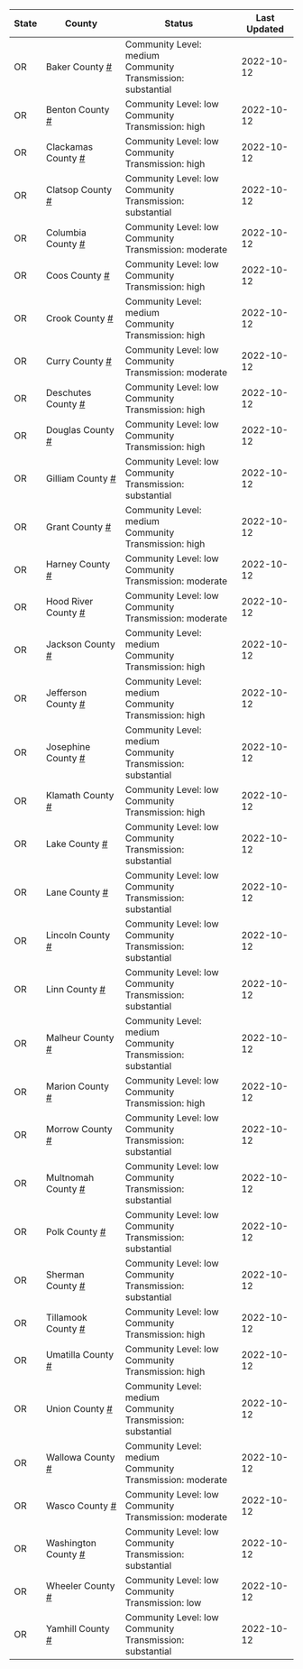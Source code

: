 State | County | Status | Last Updated
--- | --- | --- | --- 
OR | Baker County <a href="#baker_county">#</a> | <a name="baker_county"></a>Community Level: medium<br/>Community Transmission: substantial | 2022-10-12
OR | Benton County <a href="#benton_county">#</a> | <a name="benton_county"></a>Community Level: low<br/>Community Transmission: high | 2022-10-12
OR | Clackamas County <a href="#clackamas_county">#</a> | <a name="clackamas_county"></a>Community Level: low<br/>Community Transmission: high | 2022-10-12
OR | Clatsop County <a href="#clatsop_county">#</a> | <a name="clatsop_county"></a>Community Level: low<br/>Community Transmission: substantial | 2022-10-12
OR | Columbia County <a href="#columbia_county">#</a> | <a name="columbia_county"></a>Community Level: low<br/>Community Transmission: moderate | 2022-10-12
OR | Coos County <a href="#coos_county">#</a> | <a name="coos_county"></a>Community Level: low<br/>Community Transmission: high | 2022-10-12
OR | Crook County <a href="#crook_county">#</a> | <a name="crook_county"></a>Community Level: medium<br/>Community Transmission: high | 2022-10-12
OR | Curry County <a href="#curry_county">#</a> | <a name="curry_county"></a>Community Level: low<br/>Community Transmission: moderate | 2022-10-12
OR | Deschutes County <a href="#deschutes_county">#</a> | <a name="deschutes_county"></a>Community Level: low<br/>Community Transmission: high | 2022-10-12
OR | Douglas County <a href="#douglas_county">#</a> | <a name="douglas_county"></a>Community Level: low<br/>Community Transmission: high | 2022-10-12
OR | Gilliam County <a href="#gilliam_county">#</a> | <a name="gilliam_county"></a>Community Level: low<br/>Community Transmission: substantial | 2022-10-12
OR | Grant County <a href="#grant_county">#</a> | <a name="grant_county"></a>Community Level: medium<br/>Community Transmission: high | 2022-10-12
OR | Harney County <a href="#harney_county">#</a> | <a name="harney_county"></a>Community Level: low<br/>Community Transmission: moderate | 2022-10-12
OR | Hood River County <a href="#hood_river_county">#</a> | <a name="hood_river_county"></a>Community Level: low<br/>Community Transmission: moderate | 2022-10-12
OR | Jackson County <a href="#jackson_county">#</a> | <a name="jackson_county"></a>Community Level: medium<br/>Community Transmission: high | 2022-10-12
OR | Jefferson County <a href="#jefferson_county">#</a> | <a name="jefferson_county"></a>Community Level: medium<br/>Community Transmission: high | 2022-10-12
OR | Josephine County <a href="#josephine_county">#</a> | <a name="josephine_county"></a>Community Level: medium<br/>Community Transmission: substantial | 2022-10-12
OR | Klamath County <a href="#klamath_county">#</a> | <a name="klamath_county"></a>Community Level: low<br/>Community Transmission: high | 2022-10-12
OR | Lake County <a href="#lake_county">#</a> | <a name="lake_county"></a>Community Level: low<br/>Community Transmission: substantial | 2022-10-12
OR | Lane County <a href="#lane_county">#</a> | <a name="lane_county"></a>Community Level: low<br/>Community Transmission: substantial | 2022-10-12
OR | Lincoln County <a href="#lincoln_county">#</a> | <a name="lincoln_county"></a>Community Level: low<br/>Community Transmission: substantial | 2022-10-12
OR | Linn County <a href="#linn_county">#</a> | <a name="linn_county"></a>Community Level: low<br/>Community Transmission: substantial | 2022-10-12
OR | Malheur County <a href="#malheur_county">#</a> | <a name="malheur_county"></a>Community Level: medium<br/>Community Transmission: substantial | 2022-10-12
OR | Marion County <a href="#marion_county">#</a> | <a name="marion_county"></a>Community Level: low<br/>Community Transmission: high | 2022-10-12
OR | Morrow County <a href="#morrow_county">#</a> | <a name="morrow_county"></a>Community Level: low<br/>Community Transmission: substantial | 2022-10-12
OR | Multnomah County <a href="#multnomah_county">#</a> | <a name="multnomah_county"></a>Community Level: low<br/>Community Transmission: substantial | 2022-10-12
OR | Polk County <a href="#polk_county">#</a> | <a name="polk_county"></a>Community Level: low<br/>Community Transmission: substantial | 2022-10-12
OR | Sherman County <a href="#sherman_county">#</a> | <a name="sherman_county"></a>Community Level: low<br/>Community Transmission: substantial | 2022-10-12
OR | Tillamook County <a href="#tillamook_county">#</a> | <a name="tillamook_county"></a>Community Level: low<br/>Community Transmission: high | 2022-10-12
OR | Umatilla County <a href="#umatilla_county">#</a> | <a name="umatilla_county"></a>Community Level: low<br/>Community Transmission: high | 2022-10-12
OR | Union County <a href="#union_county">#</a> | <a name="union_county"></a>Community Level: medium<br/>Community Transmission: substantial | 2022-10-12
OR | Wallowa County <a href="#wallowa_county">#</a> | <a name="wallowa_county"></a>Community Level: medium<br/>Community Transmission: moderate | 2022-10-12
OR | Wasco County <a href="#wasco_county">#</a> | <a name="wasco_county"></a>Community Level: low<br/>Community Transmission: moderate | 2022-10-12
OR | Washington County <a href="#washington_county">#</a> | <a name="washington_county"></a>Community Level: low<br/>Community Transmission: substantial | 2022-10-12
OR | Wheeler County <a href="#wheeler_county">#</a> | <a name="wheeler_county"></a>Community Level: low<br/>Community Transmission: low | 2022-10-12
OR | Yamhill County <a href="#yamhill_county">#</a> | <a name="yamhill_county"></a>Community Level: low<br/>Community Transmission: substantial | 2022-10-12
